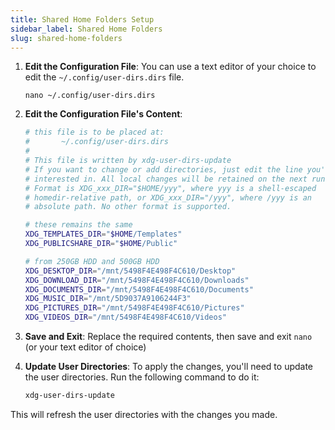 ```yaml
---
title: Shared Home Folders Setup
sidebar_label: Shared Home Folders
slug: shared-home-folders
---
```


1. **Edit the Configuration File**: You can use a text editor of your choice to edit the `~/.config/user-dirs.dirs` file.

    ```
    nano ~/.config/user-dirs.dirs
    ```

2. **Edit the Configuration File's Content**:

    ```bash
    # this file is to be placed at:
    #       ~/.config/user-dirs.dirs 
    #
    # This file is written by xdg-user-dirs-update
    # If you want to change or add directories, just edit the line you're
    # interested in. All local changes will be retained on the next run.
    # Format is XDG_xxx_DIR="$HOME/yyy", where yyy is a shell-escaped
    # homedir-relative path, or XDG_xxx_DIR="/yyy", where /yyy is an
    # absolute path. No other format is supported.

    # these remains the same
    XDG_TEMPLATES_DIR="$HOME/Templates"
    XDG_PUBLICSHARE_DIR="$HOME/Public"

    # from 250GB HDD and 500GB HDD 
    XDG_DESKTOP_DIR="/mnt/5498F4E498F4C610/Desktop"
    XDG_DOWNLOAD_DIR="/mnt/5498F4E498F4C610/Downloads"
    XDG_DOCUMENTS_DIR="/mnt/5498F4E498F4C610/Documents"
    XDG_MUSIC_DIR="/mnt/5D9037A9106244F3"
    XDG_PICTURES_DIR="/mnt/5498F4E498F4C610/Pictures"
    XDG_VIDEOS_DIR="/mnt/5498F4E498F4C610/Videos"
    ```

3. **Save and Exit**: Replace the required contents, then save and exit `nano` (or your text editor of choice)

4. **Update User Directories**: To apply the changes, you'll need to update the user directories. Run the following command to do it:

    ```bash
    xdg-user-dirs-update
    ```

This will refresh the user directories with the changes you made.
